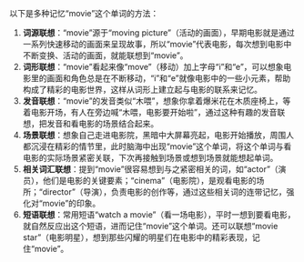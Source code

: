 以下是多种记忆“movie”这个单词的方法：
1. **词源联想**：“movie”源于“moving picture”（活动的画面），早期电影就是通过一系列快速移动的画面来呈现故事，所以“movie”代表电影，每次想到电影中不断变换、活动的画面，就能联想到“movie”。
2. **词形联想**：“movie”看起来像“move”（移动）加上字母“i”和“e”，可以想象电影里的画面和角色总是在不断移动，“i”和“e”就像电影中的一些小元素，帮助构成了精彩的电影世界，这样从词形上建立起与电影的联系来记忆。
3. **发音联想**：“movie”的发音类似“木喂”，想象你拿着爆米花在木质座椅上，等着电影开场，有人在旁边喊“木喂，电影要开始啦”，通过这种有趣的发音联想，把发音和看电影的场景结合起来。
4. **场景联想**：想象自己走进电影院，黑暗中大屏幕亮起，电影开始播放，周围人都沉浸在精彩的情节里，此时脑海中出现“movie”这个单词，将这个单词与看电影的实际场景紧密关联，下次再接触到场景或想到场景就能想起单词。
5. **相关词汇联想**：提到“movie”很容易想到与之紧密相关的词，如“actor”（演员），他们是电影的关键要素；“cinema”（电影院），是观看电影的场所；“director”（导演），负责电影的创作等，通过这些相关词的连带记忆，强化对“movie”的印象。
6. **短语联想**：常用短语“watch a movie”（看一场电影），平时一想到要看电影，就自然反应出这个短语，进而记住“movie”这个单词。还可以联想“movie star”（电影明星），想到那些闪耀的明星们在电影中的精彩表现，记住“movie”。 